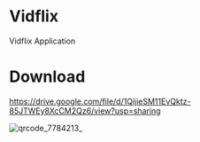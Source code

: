 # Vidflix
Vidflix Application

# Download
https://drive.google.com/file/d/1QijieSM11EvQktz-85JTWEy8XcCM2Qz6/view?usp=sharing

![qrcode_7784213_](https://user-images.githubusercontent.com/95560640/148181077-6386f405-24da-4aa7-abdb-a1b6d4885b93.png)
